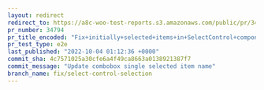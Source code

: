 ```yaml
---
layout: redirect
redirect_to: https://a8c-woo-test-reports.s3.amazonaws.com/public/pr/34794/e2e/index.html
pr_number: 34794
pr_title_encoded: "Fix+initially+selected+items+in+SelectControl+component"
pr_test_type: e2e
last_published: "2022-10-04 01:12:36 +0000"
commit_sha: 4c7571025a30cfe6a4f49ca8663a0138921387f7
commit_message: "Update combobox single selected item name"
branch_name: fix/select-control-selection
---
```

